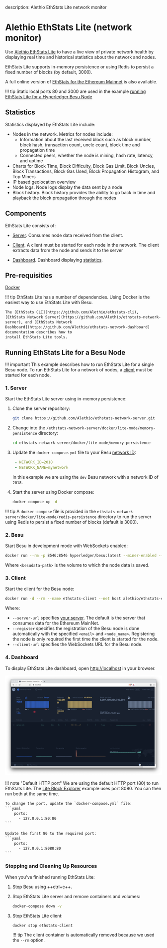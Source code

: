 description: Alethio EthStats Lite network monitor
<!--- END of page meta data -->

# Alethio EthStats Lite (network monitor)

Use [Alethio EthStats Lite](https://github.com/Alethio?utf8=%E2%9C%93&q=ethstats&type=&language=javascript)
to have a live view of private network health by displaying real time and historical statistics 
about the network and nodes.

EthStats Lite supports in-memory persistence or using Redis to persist a fixed number of blocks
(by default, 3000). 

A full online version of [EthStats for the Ethereum Mainnet](https://ethstats.io/) is also available.

!!! tip
    Static local ports 80 and 3000 are used in the example [running EthStats Lite 
    for a Hyperledger Besu Node](#running-ethstats-lite-for-a-besu-node) 

## Statistics

Statistics displayed by EthStats Lite include: 

* Nodes in the network. Metrics for nodes include:
    - Information about the last received block such as block number, 
block hash, transaction count, uncle count, block time and propagation time 
    - Connected peers, whether the node is mining, hash rate, latency, and uptime
* Charts for Block Time, Block Difficulty, Block Gas Limit, Block Uncles, Block Transactions, Block Gas Used, 
Block Propagation Histogram, and Top Miners
* IP based geolocation overview
* Node logs. Node logs display the data sent by a node
* Block history.  Block history provides the ability to go back in time and playback the block propagation
 through the nodes
 
## Components 

EthStats Lite consists of: 

* [Server](https://github.com/Alethio/ethstats-network-server). Consumes node data received from the 
client. 

* [Client](https://github.com/Alethio/ethstats-cli). A client must be started for each node in the network.
The client extracts data from the node and sends it to the server

* [Dashboard](https://github.com/Alethio/ethstats-network-dashboard). Dashboard displaying [statistics](#statistics).

## Pre-requisities 

[Docker](https://docs.docker.com/install/)

!!! tip
    EthStats Lite has a number of dependencies. Using Docker is the easiest way to
    use EthStats Lite with Besu.
    
    The [EthStats CLI](https://github.com/Alethio/ethstats-cli),
    [EthStats Network Server](https://github.com/Alethio/ethstats-network-server), and [EthStats Network
    Dashboard](https://github.com/Alethio/ethstats-network-dashboard) documentation describes how to 
    install EthStats Lite tools. 

## Running EthStats Lite for a Besu Node

!!! important
    This example describes how to run EthStats Lite for a single Besu node.
    To run EthStats Lite for a network of nodes, a [client](#3-client) must be started for each node. 

### 1. Server

Start the EthStats Lite server using in-memory persistence: 

1. Clone the server repository: 

    ```bash
    git clone https://github.com/Alethio/ethstats-network-server.git
    ```

1. Change into the `/ethstats-network-server/docker/lite-mode/memory-persistence` directory:
   
    ```bash
    cd ethstats-network-server/docker/lite-mode/memory-persistence
    ```

1. Update the `docker-compose.yml` file to your Besu [network ID](../../Concepts/NetworkID-And-ChainID.md):
    
    ```yaml
     - NETWORK_ID=2018
     - NETWORK_NAME=mynetwork
    ```
    
    In this example we are using the `dev` Besu network with a network ID of `2018`.
    
1. Start the server using Docker compose: 

    ```bash
    docker-compose up -d
    ```
   
!!! tip
    A `docker-compose` file is provided in the `ethstats-network-server/docker/lite-mode/redis-persistence`
    directory to run the server using Redis to persist a fixed number of blocks (default is 3000).

### 2. Besu 

Start Besu in development mode with WebSockets enabled:

```bash
docker run --rm -p 8546:8546 hyperledger/besu:latest --miner-enabled --miner-coinbase fe3b557e8fb62b89f4916b721be55ceb828dbd73 --rpc-http-cors-origins="all" --rpc-ws-enabled --network=dev
```

Where `<besudata-path>` is the volume to which the node data is saved. 

### 3. Client 

Start the client for the Besu node:  

```bash
docker run -d --rm --name ethstats-client --net host alethio/ethstats-cli --register --account-email <email> --node-name <node_name> --server-url http://localhost:3000 --client-url ws://127.0.0.1:8546
```

Where: 

* `--server-url` specifies [your server](#1-server). The default is the server that consumes data for the Ethereum MainNet.
* `--register` specifies the registration of the Besu node is done automatically with the specified `<email>` and `<node_name>`. 
Registering the node is only required the first time the client is started for the node.
* `--client-url` specifies the WebSockets URL for the Besu node.    

### 4. Dashboard 

To display EthStats Lite dashboard, open [http://localhost](http://localhost) in your browser. 

![Alethio EthStats Lite Dashboard](../../images/ethstats.png)

!!! note "Default HTTP port"
    We are using the default HTTP port (80) to run EthStats Lite. The [Lite Block Explorer](Lite-Block-Explorer.md) 
    example uses port 8080. You can then run both at the same time.
 
    To change the port, update the `docker-compose.yml` file:
    ```yaml
        ports:
          - 127.0.0.1:80:80
    ```
    
    Update the first 80 to the required port:
    ```yaml
        ports:
          - 127.0.0.1:8080:80
    ```

### Stopping and Cleaning Up Resources

When you've finished running EthStats Lite:

1. Stop Besu using ++ctrl+c++.  

1. Stop EthStats Lite server and remove containers and volumes: 

    ```bash
    docker-compose down -v
    ```  
  
1. Stop EthStats Lite client: 
   
    ```bash
    docker stop ethstats-client
    ```
    
    !!! tip
        The client container is automatically removed because we used the `--rm` option.
